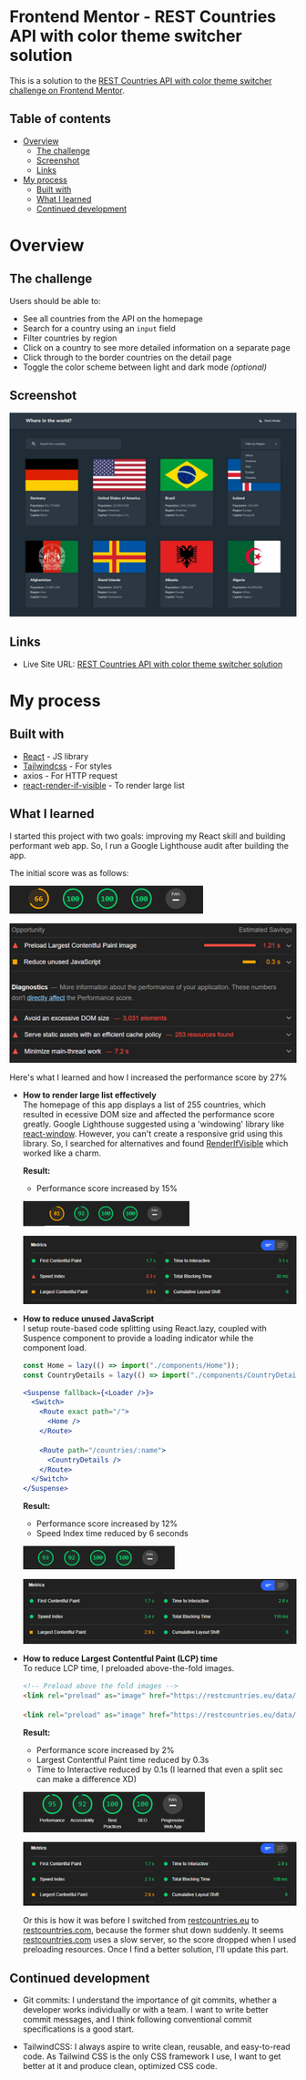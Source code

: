 # Frontend Mentor - REST Countries API with color theme switcher solution

This is a solution to the [REST Countries API with color theme switcher challenge on Frontend Mentor](https://www.frontendmentor.io/challenges/rest-countries-api-with-color-theme-switcher-5cacc469fec04111f7b848ca).

## Table of contents

- [Overview](#overview)
  - [The challenge](#the-challenge)
  - [Screenshot](#screenshot)
  - [Links](#links)
- [My process](#my-process)
  - [Built with](#built-with)
  - [What I learned](#what-i-learned)
  - [Continued development](#continued-development)

# Overview

## The challenge

Users should be able to:

- See all countries from the API on the homepage
- Search for a country using an `input` field
- Filter countries by region
- Click on a country to see more detailed information on a separate page
- Click through to the border countries on the detail page
- Toggle the color scheme between light and dark mode _(optional)_

## Screenshot

![Homepage screenshot](./public/img/original-home-screenshot.jpg)

## Links

- Live Site URL: [REST Countries API with color theme switcher solution](https://countries-api-h.vercel.app/)

# My process

## Built with

- [React](https://reactjs.org/) - JS library
- [Tailwindcss](https://tailwindcss.com/) - For styles
- axios - For HTTP request
- [react-render-if-visible](https://github.com/NightCafeStudio/react-render-if-visible) - To render large list

## What I learned

I started this project with two goals: improving my React skill and building performant web app. So, I run a Google Lighthouse audit after building the app.

The initial score was as follows:

![initial performance score on Google Lighthouse is 66%](./public/img/Google-Lighthouse-initial-score.pn.png)

![initial performance score on Google Lighthouse is 66%](./public/img/Opportunity-and-Dignostics.png)

Here's what I learned and how I increased the performance score by 27%

- **How to render large list effectively**  
  The homepage of this app displays a list of 255 countries, which resulted in ecessive DOM size and affected the performance score greatly. Google Lighthouse suggested using a 'windowing' library like [react-window](https://github.com/bvaughn/react-window). However, you can't create a responsive grid using this library. So, I searched for alternatives and found [RenderIfVisible](https://github.com/NightCafeStudio/react-render-if-visible) which worked like a charm.

  **Result:**

  - Performance score increased by 15%

  ![Google Lighthouse score after using RenderIfVisible](./public/img/Google-Lighthouse-score-after-using-renderIfVisible.png)

  ![Google Lighthouse score after using RenderIfVisible](./public/img/Google-Lighthouse-score-after-using-renderIfVisible-details.png)

- **How to reduce unused JavaScript**  
  I setup route-based code splitting using React.lazy, coupled with Suspence component to provide a loading indicator while the component load.

  ```JavaScript
  const Home = lazy(() => import("./components/Home"));
  const CountryDetails = lazy(() => import("./components/CountryDetails"));
  ```

  ```jsx
  <Suspense fallback={<Loader />}>
    <Switch>
      <Route exact path="/">
        <Home />
      </Route>

      <Route path="/countries/:name">
        <CountryDetails />
      </Route>
    </Switch>
  </Suspense>
  ```

  **Result:**

  - Performance score increased by 12%
  - Speed Index time reduced by 6 seconds

  ![Google Lighthouse score after using React Lazy](./public/img/Google-Lighthouse-score-after-using-react-lazy.png)

  ![Google Lighthouse score after using React Lazy](./public/img/Google-Lighthouse-score-after-using-react-lazy-details.png)

- **How to reduce Largest Contentful Paint (LCP) time**  
  To reduce LCP time, I preloaded above-the-fold images.

  ```html
  <!-- Preload above the fold images -->
  <link rel="preload" as="image" href="https://restcountries.eu/data/afg.svg" />

  <link rel="preload" as="image" href="https://restcountries.eu/data/ala.svg" />
  ```

  **Result:**

  - Performance score increased by 2%
  - Largest Contentful Paint time reduced by 0.3s
  - Time to Interactive reduced by 0.1s (I learned that even a split sec can make a difference XD)

  ![Google Lighthouse score after preloading resources](./public/img/Google-Lighthouse-score-after-preloading-resources.png)

  ![Google Lighthouse score after preloading resources](./public/img/Google-Lighthouse-score-after-preloading-resources-details.png)

  Or this is how it was before I switched from [restcountries.eu](https://restcountries.eu) to [restcountries.com](https://restcountries.com), because the former shut down suddenly. It seems [restcountries.com](https://restcountries.com) uses a slow server, so the score dropped when I used preloading resources. Once I find a better solution, I'll update this part.

## Continued development

- Git commits:
  I understand the importance of git commits, whether a developer works individually or with a team. I want to write better commit messages, and I think following conventional commit specifications is a good start.

- TailwindCSS:
  I always aspire to write clean, reusable, and easy-to-read code. As Tailwind CSS is the only CSS framework I use, I want to get better at it and produce clean, optimized CSS code.
